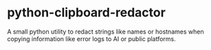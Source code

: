 # python-clipboard-redactor
A small python utility to redact strings like names or hostnames when copying information like error logs to AI or public platforms.
